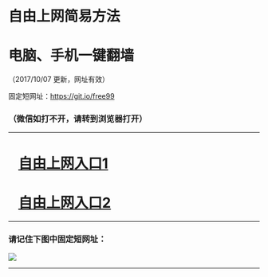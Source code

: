 ﻿# 自由上网简易方法

# 电脑、手机一键翻墙

（2017/10/07 更新，网址有效）

固定短网址：https://git.io/free99

### （微信如打不开，请转到浏览器打开）


***





# &nbsp;&nbsp; <a href="http://ft234169111.fwq-tz-1001.info/fwqtz01.html?t=10070016591 " target="_blank">自由上网入口1</a>
# &nbsp;&nbsp; <a href="http://ft1915328022.fwq-tz-1002.info/fwqtz02.html?t=100700130588 " target="_blank">自由上网入口2</a>
***

### 请记住下图中固定短网址：

<img src="https://s3-us-west-2.amazonaws.com/fwq-1001/yjfq-20170905okok.png" /> 


***

